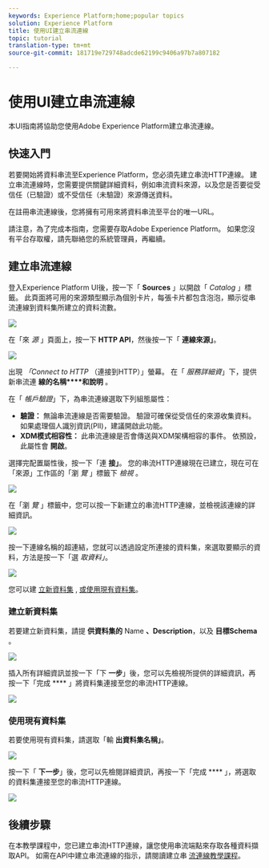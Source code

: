 ```yaml
---
keywords: Experience Platform;home;popular topics
solution: Experience Platform
title: 使用UI建立串流連線
topic: tutorial
translation-type: tm+mt
source-git-commit: 181719e729748adcde62199c9406a97b7a807182

---
```



# 使用UI建立串流連線

本UI指南將協助您使用Adobe Experience Platform建立串流連線。

## 快速入門

若要開始將資料串流至Experience Platform，您必須先建立串流HTTP連線。 建立串流連線時，您需要提供關鍵詳細資料，例如串流資料來源，以及您是否要從受信任（已驗證）或不受信任（未驗證）來源傳送資料。

在註冊串流連線後，您將擁有可用來將資料串流至平台的唯一URL。

請注意，為了完成本指南，您需要存取Adobe Experience Platform。 如果您沒有平台存取權，請先聯絡您的系統管理員，再繼續。

## 建立串流連線

登入Experience Platform UI後，按一下「 **Sources** 」以開啟「 *Catalog* 」標籤。 此頁面將可用的來源類型顯示為個別卡片，每張卡片都包含泡泡，顯示從串流連線到資料集所建立的資料流數。

![](../images/streaming-ingestion/ui/click-sources.png)

在「來 *源* 」頁面上，按一下 **HTTP API**，然後按一下「 **連線來源」**。

![](../images/streaming-ingestion/ui/click-connect-source.png)

出現 *「Connect to HTTP* （連接到HTTP）」螢幕。 在「 *服務詳細資*」下，提供新串流連 **線的名稱****和說明** 。

在「 *帳戶驗證*」下，為串流連線選取下列組態屬性：

- **驗證：** 無論串流連線是否需要驗證。 驗證可確保從受信任的來源收集資料。 如果處理個人識別資訊(PII)，建議開啟此功能。
- **XDM模式相容性：** 此串流連線是否會傳送與XDM架構相容的事件。 依預設，此屬性會 **開啟**。

選擇完配置屬性後，按一下「連 **接」**。 您的串流HTTP連線現在已建立，現在可在「來源」工作區的「瀏 *覽* 」標籤下 *檢視* 。

![](../images/streaming-ingestion/ui/http-sources-details.png)

在「瀏 *覽* 」標籤中，您可以按一下新建立的串流HTTP連線，並檢視該連線的詳細資訊。

![](../images/streaming-ingestion/ui/browse-sources.png)

按一下連線名稱的超連結，您就可以透過設定所連接的資料集，來選取要顯示的資料，方法是按一下「選 *取資料」*。

![](../images/streaming-ingestion/ui/select-data.png)

您可以建 [立新資料集](#create-a-new-dataset) , [或使用現有資料集](#use-an-existing-dataset)。

### 建立新資料集

若要建立新資料集，請提 **供資料集的** Name **、Description**，以及 **目標Schema** 。

![](../images/streaming-ingestion/ui/create-new-dataset.png)

插入所有詳細資訊並按一下「下 **一步**」後，您可以先檢視所提供的詳細資訊，再按一下「完成 **** 」將資料集連接至您的串流HTTP連線。

![](../images/streaming-ingestion/ui/review-create-new-dataset.png)

### 使用現有資料集

若要使用現有資料集，請選取「輸 **出資料集名稱」**。

![](../images/streaming-ingestion/ui/use-existing-dataset.png)

按一下「 **下一步**」後，您可以先檢閱詳細資訊，再按一下「完成 **** 」，將選取的資料集連接至您的串流HTTP連線。

![](../images/streaming-ingestion/ui/review-existing-dataset.png)

## 後續步驟

在本教學課程中，您已建立串流HTTP連線，讓您使用串流端點來存取各種資料擷取API。 如需在API中建立串流連線的指示，請閱讀建立串 [流連線教學課程](../tutorials/create-streaming-connection.md)。
